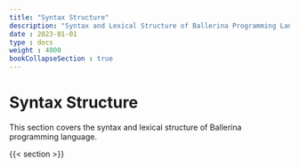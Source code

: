 ```yaml
---
title: "Syntax Structure"
description: "Syntax and Lexical Structure of Ballerina Programming Language."
date : 2023-01-01
type : docs
weight : 4000
bookCollapseSection : true
---
```


# Syntax Structure

This section covers the syntax and lexical structure of Ballerina programming language. 

<!--more-->

{{< section >}}